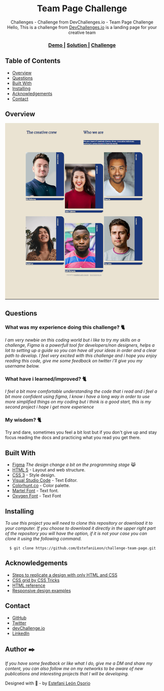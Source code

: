 <h1 align="center">Team Page Challenge</h1>

<div align="center">
Challenges - Challenge from DevChallenges.io - Team Page Challenge
Hello, This is a challenge from <a href="http://devchallenges.io" target="_blank">DevChallenges.io</a> is a landing page for your creative team
</div>

<div align="center">
  <h3>
    <a href="https://challenge-team-landingpage.netlify.app/">
      Demo
    </a>
    <span> | </span>
    <a href="https://devchallenges.io/solutions/IDBg6jMjxFyT7pIEbfgH">
      Solution
    </a>
    <span> | </span>
    <a href="https://devchallenges.io/challenges/hhmesazsqgKXrTkYkt0U">
      Challenge
    </a>
  </h3>
</div>

<!-- TABLE OF CONTENTS -->

## Table of Contents

- [Overview](#overview)
- [Questions](#questions)
- [Built With](#built-with)
- [Installing](#installing)
- [Acknowledgements](#acknowledgements)
- [Contact](#contact)

<!-- OVERVIEW -->

## Overview

![screenshot](https://github.com/EstefaniLeon/challenge-team-page/blob/main/design/Design.PNG)

<!-- QUESTIONS -->

## Questions

### What was my experience doing this challenge? 🐈

_I am very newbie on this coding world but i like to try my skills on a challenge, Figma is a powerfull tool for developers/non designers, helps a lot to setting up a guide so you can have all your ideas in order and a clear path to develop. I feel very excited with this challenge and i hope you enjoy reading this code, give me some feedback on twitter i'll give you my username below._

### What have i learned/improved? 🐈

_I feel a bit more comfortable understanding the code that i read and i feel a bit more confident using figma, I know i have a long way in order to use more simplified things on my coding but i think is a good start, this is my second project i hope i get more experience_

### My wisdom? 🐈

Try and dare, sometimes you feel a bit lost but if you don't give up and stay focus reading the docs and practicing what you read you get there.

<!-- BUILD WITH -->

## Built With

- [Figma](https://www.figma.com/file/LOCOBMYkNTDOzab2zZHHBf/Team-Page-Challenge?node-id=2%3A2) _The design change a bit on the programming stage_ 😹
- [HTML 5](https://es.wikipedia.org/wiki/HTML) - Layout and web structure.
- [CSS 3](https://es.wikipedia.org/wiki/Hoja_de_estilos_en_cascada) - Style design.
- [Visual Studio Code](https://code.visualstudio.com/) - Text Editor.
- [Colorhunt.co](https://colorhunt.co/palette/1c3879607eaaeae3d2f9f5eb) - Color palette.
- [Martel Font](https://fonts.google.com/specimen/Martel) - Text font.
- [Oxygen Font](https://fonts.google.com/specimen/Oxygen) - Text Font

## Installing

_To use this project you will need to clone this repository or download it to your computer. If you choose to download it directly in the upper right part of the repository you will have the option, if it is not your case you can clone it using the following command._

```ssh
  $ git clone https://github.com/EstefaniLeon/challenge-team-page.git
```

## Acknowledgements

- [Steps to replicate a design with only HTML and CSS](https://devchallenges-blogs.web.app/how-to-replicate-design/)
- [CSS grid by CSS Tricks](https://css-tricks.com/snippets/css/complete-guide-grid/)
- [HTML reference](https://www.w3schools.com/tags/default.asp)
- [Responsive design examples](https://mediaqueri.es/)

## Contact

- [GitHub](https://github.com/EstefaniLeon)
- [Twitter](https://twitter.com/Esleos1)
- [devChallenge.io](https://devchallenges.io/portfolio/EstefaniLeon)
- [LinkedIn](https://www.linkedin.com/in/estefani-leon-osorio-34a56a244/)

## Author ✒️

_If you have some feedback or like what I do, give me a DM and share my content, you can also follow me on my networks to be aware of new publications and interesting projects that I will be developing._

Designed with 💖 - by [Estefani León Osorio](https://github.com/EstefaniLeon)
